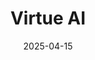 ---  
layout: startup_page  
title: "Virtue AI"  
id: "virtueai.com"  
permalink: "/virtueaivirtueai.com04152025/"  
website: "https://www.virtueai.com/"  
funding_round: "Seed & Series A"  
funding_amount: "$30M"  
investors: "Lightspeed Venture Partners, Walden Catalyst Ventures, Prosperity7, Factory, Osage University Partners, Lip-Bu Tan, Amarjit Gill, Chris Re"  
about: "Virtue AI offers a unified AI security and compliance platform designed to eliminate the tradeoff between AI innovation and security. Its platform provides integrated solutions for red teaming, guardrails, and security agent functionalities, enabling enterprises to confidently deploy generative AI while mitigating risks."  
markets: "AI, Cybersecurity, Artificial Intelligence (AI), Information Technology, Software"  
hq: "San Francisco, California, United States"  
founded_year: "2024"  
linkedin: "https://www.linkedin.com/company/virtue-ai"  
twitter: "https://twitter.com/VirtueAI_co"  
instagram: ""  
facebook: ""  
crunchbase: "https://www.crunchbase.com/organization/virtue-ai"  
pitchbook: "https://pitchbook.com/profiles/company/620168-68"  

date_display: "15-Apr-2025"  
date: "2025-04-15"

# SEO Optimization  
meta_title: "Virtue AI - Seed & Series A Funding ($30M)"  
meta_description: "Virtue AI, Virtue AI offers a unified AI security and compliance platform designed to eliminate the tradeoff between AI innovation and security. Its platform pro..."  
meta_keywords: "Virtue AI, AI, Cybersecurity, Artificial Intelligence (AI), Information Technology, Software, Seed & Series A funding"  
canonical_url: "https://startup.projectstartups.com/virtueaivirtueai.com04152025/"  
---